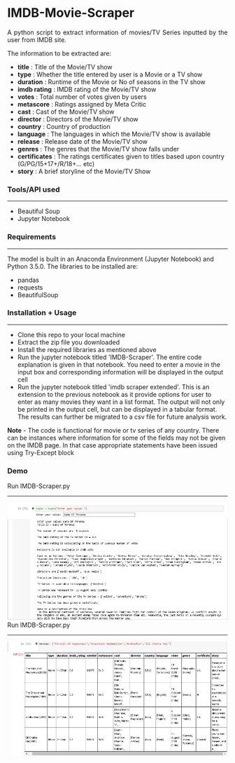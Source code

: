 IMDB-Movie-Scraper
============================================
<p align="justify">
A python script to extract information of movies/TV Series inputted by the user from IMDB site. 
</p>


The information to be extracted are:

- **title** : Title of the Movie/TV show
- **type**  : Whether the title entered by user is a Movie or a TV show
- **duration** : Runtime of the Movie or No of seasons in the TV show
- **imdb rating** : IMDB rating of the Movie/TV show
- **votes** : Total number of votes given by users
- **metascore** : Ratings assigned by Meta Critic
- **cast** : Cast of the Movie/TV show
- **director** : Directors of the Movie/TV show
- **country** : Country of production
- **language** : The languages in which the Movie/TV show is available
- **release** : Release date of the Movie/TV show
- **genres** :  The genres that the Movie/TV show falls under
- **certificates** : The ratings certificates given to titles based upon country (G/PG/15+17+/R/18+... etc) 
- **story** : A brief storyline of the Movie/TV Show


### Tools/API used

***
- Beautiful Soup 
- Jupyter Notebook

### Requirements

***

<p align="justify">

The model is built in an Anaconda Environment (Jupyter Notebook) and Python 3.5.0. The libraries to be installed are:
- pandas
- requests
- BeautifulSoup
	
</p>

### Installation + Usage

***

- Clone this repo to your local machine
- Extract the zip file you downloaded
- Install the required libraries as mentioned above
- Run the jupyter notebook titled 'IMDB-Scraper'. The entire code explanation is given in that notebook. You need to enter a movie in the input box and corresponding information will be displayed in the output cell
- Run the jupyter notebook titled 'imdb scraper extended'. This is an extension to the previous notebook as it provide options for user to enter as many movies they want in a list format. The output will not only be printed in the output cell, but can be displayed in a tabular format. The results can further be migrated to a csv file for future analysis work.

**Note** - The code is functional for movie or tv series of any country. There can be instances where information for some of the fields may not be given on the IMDB page. In that case appropriate statements have been issued using Try-Except block 

### Demo

Run IMDB-Scraper.py

*** 

<img src="Images/input.PNG" align="left">
<img src="Images/output.PNG" align="left" >


Run IMDB-Scraper.py

***

<img src="Images/input2.PNG" align="left" >
<img src="Images/output2.PNG" align="left" >

